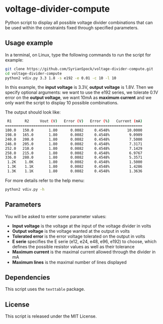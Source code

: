 voltage-divider-compute
=======================

Python script to display all possible voltage divider combinations that can be
used within the constraints fixed through specified parameters.


Usage example
-------------

In a terminal, on Linux, type the following commands to run the script for
example:
```sh
git clone https://github.com/SyrianSpock/voltage-divider-compute.git
cd voltage-divider-compute
python2 vdiv.py 3.3 1.8 -s e192 -e 0.01 -c 10 -l 10
```

In this example, the __input voltage__ is 3.3V, __output voltage__ is 1.8V.
Then we specify optional arguments: we want to use the e192 series, we tolerate
0.1V error on the __output voltage__, we want 10mA as __maximum current__ and
we only want the script to display 10 possible combinations.

The output should look like:
```sh
 R1      R2     Vout (V)   Error (V)   Error (%)   Current (mA)
===============================================================
180.0   150.0       1.80      0.0082     0.4548%        10.0000
198.0   165.0       1.80      0.0082     0.4548%         9.0909
240.0   200.0       1.80      0.0082     0.4548%         7.5000
246.0   205.0       1.80      0.0082     0.4548%         7.3171
252.0   210.0       1.80      0.0082     0.4548%         7.1429
258.0   215.0       1.80      0.0082     0.4548%         6.9767
336.0   280.0       1.80      0.0082     0.4548%         5.3571
 1.2K    1.0K       1.80      0.0082     0.4548%         1.5000
 1.3K    1.1K       1.80      0.0082     0.4548%         1.4286
 1.3K    1.1K       1.80      0.0082     0.4548%         1.3636
```

For more details refer to the help menu:
```sh
python2 vdiv.py -h
```


Parameters
----------

You will be asked to enter some parameter values:
* __Input voltage__ is the voltage at the input of the voltage divider in volts
* __Output voltage__ is the voltage wanted at the output in volts
* __Tolerated error__ is the error voltage tolerated on the output in volts
* __E serie__ specifies the E serie (e12, e24, e48, e96, e192) to choose, which defines the possible resistor values as well as their tolerance
* __Maximum current__ is the maximal current allowed through the divider in mA
* __Maximum lines__ is the maximal number of lines displayed

Dependencies
------------

This script uses the `texttable` package.

License
-------

This script is released under the MIT License.
